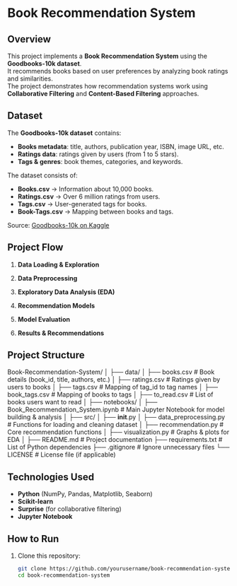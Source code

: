# Book Recommendation System

## Overview
This project implements a **Book Recommendation System** using the **Goodbooks-10k dataset**.  
It recommends books based on user preferences by analyzing book ratings and similarities.  
The project demonstrates how recommendation systems work using **Collaborative Filtering** and **Content-Based Filtering** approaches.


## Dataset
The **Goodbooks-10k dataset** contains:
- **Books metadata**: title, authors, publication year, ISBN, image URL, etc.
- **Ratings data**: ratings given by users (from 1 to 5 stars).
- **Tags & genres**: book themes, categories, and keywords.

The dataset consists of:
- **Books.csv** → Information about 10,000 books.
- **Ratings.csv** → Over 6 million ratings from users.
- **Tags.csv** → User-generated tags for books.
- **Book-Tags.csv** → Mapping between books and tags.

Source: [Goodbooks-10k on Kaggle](https://www.kaggle.com/zygmunt/goodbooks-10k)



## Project Flow
1. **Data Loading & Exploration**
   
2. **Data Preprocessing**
   
3. **Exploratory Data Analysis (EDA)**
  
4. **Recommendation Models**
   
5. **Model Evaluation**
   
6. **Results & Recommendations**


## Project Structure

Book-Recommendation-System/
│
├── data/
│   ├── books.csv               # Book details (book_id, title, authors, etc.)
│   ├── ratings.csv             # Ratings given by users to books
│   ├── tags.csv                # Mapping of tag_id to tag names
│   ├── book_tags.csv           # Mapping of books to tags
│   ├── to_read.csv             # List of books users want to read
│
├── notebooks/
│   ├── Book_Recommendation_System.ipynb  # Main Jupyter Notebook for model building & analysis
│
├── src/
│   ├── __init__.py
│   ├── data_preprocessing.py   # Functions for loading and cleaning dataset
│   ├── recommendation.py       # Core recommendation functions
│   ├── visualization.py        # Graphs & plots for EDA
│
├── README.md                   # Project documentation
├── requirements.txt            # List of Python dependencies
├── .gitignore                  # Ignore unnecessary files
└── LICENSE                     # License file (if applicable)



## Technologies Used
- **Python** (NumPy, Pandas, Matplotlib, Seaborn)
- **Scikit-learn**
- **Surprise** (for collaborative filtering)
- **Jupyter Notebook**



## How to Run
1. Clone this repository:
   ```bash
   git clone https://github.com/yourusername/book-recommendation-system.git
   cd book-recommendation-system
